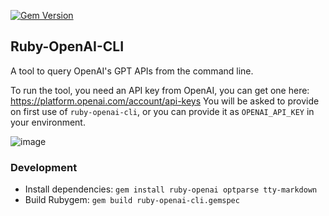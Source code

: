 [![Gem Version](https://badge.fury.io/rb/ruby-openai-cli.svg)](https://badge.fury.io/rb/ruby-openai-cli)

## Ruby-OpenAI-CLI

A tool to query OpenAI's GPT APIs from the command line.

To run the tool, you need an API key from OpenAI, you can get one here:
https://platform.openai.com/account/api-keys
You will be asked to provide on first use of `ruby-openai-cli`, or you can
provide it as `OPENAI_API_KEY` in your environment.

![image](https://user-images.githubusercontent.com/582520/229294457-81542496-1401-450e-a6e2-279dc7de27d3.png)

### Development

* Install dependencies: `gem install ruby-openai optparse tty-markdown`
* Build Rubygem: `gem build ruby-openai-cli.gemspec`
